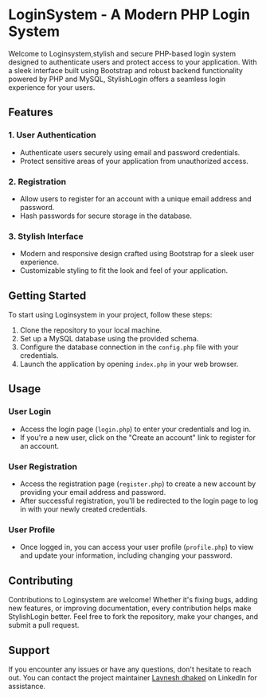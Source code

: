 # LoginSystem - A Modern PHP Login System

Welcome to Loginsystem,stylish and secure PHP-based login system designed to authenticate users and protect access to your application. With a sleek interface built using Bootstrap and robust backend functionality powered by PHP and MySQL, StylishLogin offers a seamless login experience for your users.

## Features

### 1. User Authentication
- Authenticate users securely using email and password credentials.
- Protect sensitive areas of your application from unauthorized access.

### 2. Registration
- Allow users to register for an account with a unique email address and password.
- Hash passwords for secure storage in the database.

### 3. Stylish Interface
- Modern and responsive design crafted using Bootstrap for a sleek user experience.
- Customizable styling to fit the look and feel of your application.

## Getting Started

To start using Loginsystem in your project, follow these steps:

1. Clone the repository to your local machine.
2. Set up a MySQL database using the provided schema.
3. Configure the database connection in the `config.php` file with your credentials.
4. Launch the application by opening `index.php` in your web browser.

## Usage

### User Login
- Access the login page (`login.php`) to enter your credentials and log in.
- If you're a new user, click on the "Create an account" link to register for an account.

### User Registration
- Access the registration page (`register.php`) to create a new account by providing your email address and password.
- After successful registration, you'll be redirected to the login page to log in with your newly created credentials.

### User Profile
- Once logged in, you can access your user profile (`profile.php`) to view and update your information, including changing your password.

## Contributing

Contributions to Loginsystem are welcome! Whether it's fixing bugs, adding new features, or improving documentation, every contribution helps make StylishLogin better. Feel free to fork the repository, make your changes, and submit a pull request.

## Support

If you encounter any issues or have any questions, don't hesitate to reach out. You can contact the project maintainer [Lavnesh dhaked](https://www.linkedin.com/in/lavnesh-dhaked-b7ba272a6?utm_source=share&utm_campaign=share_via&utm_content=profile&utm_medium=android_app) on LinkedIn for assistance.

